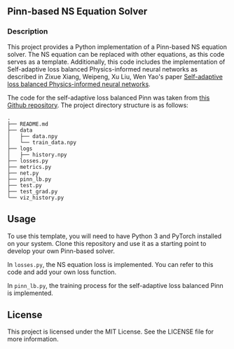 ## Pinn-based NS Equation Solver

### Description

This project provides a Python implementation of a Pinn-based NS equation solver. The NS equation can be replaced with other equations, as this code serves as a template. Additionally, this code includes the implementation of Self-adaptive loss balanced Physics-informed neural networks as described in Zixue Xiang, Weipeng, Xu Liu, Wen Yao's paper [Self-adaptive loss balanced Physics-informed neural networks](https://doi.org/10.1016/j.neucom.2022.05.015).

The code for the self-adaptive loss balanced Pinn was taken from [this Github repository](https://github.com/xiangzixuebit/LBPINN). The project directory structure is as follows:

```
.
├── README.md
├── data
│   ├── data.npy
│   └── train_data.npy
├── logs
│   ├── history.npy
├── losses.py
├── metrics.py
├── net.py
├── pinn_lb.py
├── test.py
├── test_grad.py
└── viz_history.py

```

## Usage

To use this template, you will need to have Python 3 and PyTorch installed on your system. Clone this repository and use it as a starting point to develop your own Pinn-based solver.

In `losses.py`, the NS equation loss is implemented. You can refer to this code and add your own loss function.

In `pinn_lb.py`, the training process for the self-adaptive loss balanced Pinn is implemented.

## License

This project is licensed under the MIT License. See the LICENSE file for more information.
